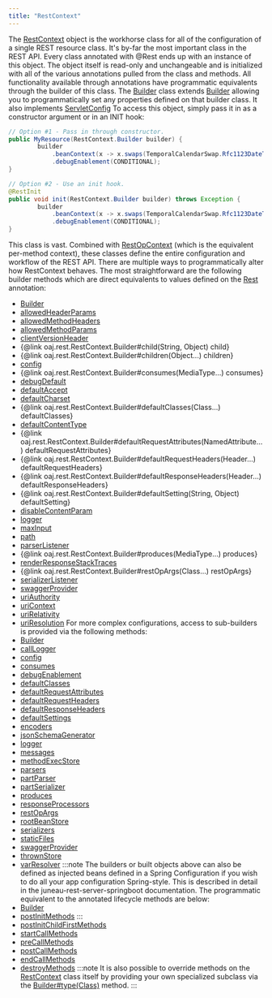 ```yaml
---
title: "RestContext"
---
```


The [RestContext](../apidocs/org/apache/juneau/rest/RestContext.html) object is the workhorse class for all of the configuration
of a single REST resource class.  It's by-far the most important class in the REST API.
Every class annotated with @Rest ends up with an instance of this object.  The object itself is read-only and unchangeable and is
initialized with all of the various annotations pulled from the class and methods.  All functionality available through annotations
have programmatic equivalents through the builder of this class.
The [Builder](../apidocs/org/apache/juneau/rest/RestContext/Builder.html) class extends [Builder](../apidocs/org/apache/juneau/BeanContext/Builder.html)
allowing you to programmatically set any properties defined on that builder class.
It also implements [ServletConfig](../apidocs/jakarta/servlet/ServletConfig.html)
To access this object, simply pass it in as a constructor argument or in an INIT hook:
```java
// Option #1 - Pass in through constructor.
public MyResource(RestContext.Builder builder) {
        builder
            .beanContext(x -> x.swaps(TemporalCalendarSwap.Rfc1123DateTime.class))
            .debugEnablement(CONDITIONAL);
}

// Option #2 - Use an init hook.
@RestInit
public void init(RestContext.Builder builder) throws Exception {
        builder
            .beanContext(x -> x.swaps(TemporalCalendarSwap.Rfc1123DateTime.class))
            .debugEnablement(CONDITIONAL);
}
```
This class is vast.  Combined with [RestOpContext](../apidocs/org/apache/juneau/rest/RestOpContext.html) (which is the equivalent per-method context), these classes
define the entire configuration and workflow of the REST API.
There are multiple ways to programmatically alter how RestContext behaves.  The most straightforward are the following
builder methods which are direct equivalents to values defined on the [Rest](../apidocs/org/apache/juneau/rest/annotation/Rest.html) annotation:
- [Builder](../apidocs/org/apache/juneau/rest/RestContext/Builder.html)
- [allowedHeaderParams](../apidocs/org/apache/juneau/rest/RestContext/Builder.html#allowedHeaderParams(String))
- [allowedMethodHeaders](../apidocs/org/apache/juneau/rest/RestContext/Builder.html#allowedMethodHeaders(String))
- [allowedMethodParams](../apidocs/org/apache/juneau/rest/RestContext/Builder.html#allowedMethodParams(String))
- [clientVersionHeader](../apidocs/org/apache/juneau/rest/RestContext/Builder.html#clientVersionHeader(String))
- \{@link oaj.rest.RestContext.Builder#child(String, Object) child\}
- \{@link oaj.rest.RestContext.Builder#children(Object...) children\}
- [config](../apidocs/org/apache/juneau/rest/RestContext/Builder.html#config(Config))
- \{@link oaj.rest.RestContext.Builder#consumes(MediaType...) consumes\}
- [debugDefault](../apidocs/org/apache/juneau/rest/RestContext/Builder.html#debugDefault(Enablement))
- [defaultAccept](../apidocs/org/apache/juneau/rest/RestContext/Builder.html#defaultAccept(String))
- [defaultCharset](../apidocs/org/apache/juneau/rest/RestContext/Builder.html#defaultCharset(Charset))
- \{@link oaj.rest.RestContext.Builder#defaultClasses(Class...) defaultClasses\}
- [defaultContentType](../apidocs/org/apache/juneau/rest/RestContext/Builder.html#defaultContentType(String))
- \{@link oaj.rest.RestContext.Builder#defaultRequestAttributes(NamedAttribute...) defaultRequestAttributes\}
- \{@link oaj.rest.RestContext.Builder#defaultRequestHeaders(Header...) defaultRequestHeaders\}
- \{@link oaj.rest.RestContext.Builder#defaultResponseHeaders(Header...) defaultResponseHeaders\}
- \{@link oaj.rest.RestContext.Builder#defaultSetting(String, Object) defaultSetting\}
- [disableContentParam](../apidocs/org/apache/juneau/rest/RestContext/Builder.html#disableContentParam(boolean))
- [logger](../apidocs/org/apache/juneau/rest/RestContext/Builder.html#logger(Logger))
- [maxInput](../apidocs/org/apache/juneau/rest/RestContext/Builder.html#maxInput(String))
- [path](../apidocs/org/apache/juneau/rest/RestContext/Builder.html#path(String))
- [parserListener](../apidocs/org/apache/juneau/rest/RestContext/Builder.html#parserListener(Class))
- \{@link oaj.rest.RestContext.Builder#produces(MediaType...) produces\}
- [renderResponseStackTraces](../apidocs/org/apache/juneau/rest/RestContext/Builder.html#renderResponseStackTraces(boolean))
- \{@link oaj.rest.RestContext.Builder#restOpArgs(Class...) restOpArgs\}
- [serializerListener](../apidocs/org/apache/juneau/rest/RestContext/Builder.html#serializerListener(Class))
- [swaggerProvider](../apidocs/org/apache/juneau/rest/RestContext/Builder.html#swaggerProvider(Class))
- [uriAuthority](../apidocs/org/apache/juneau/rest/RestContext/Builder.html#uriAuthority(String))
- [uriContext](../apidocs/org/apache/juneau/rest/RestContext/Builder.html#uriContext(String))
- [uriRelativity](../apidocs/org/apache/juneau/rest/RestContext/Builder.html#uriRelativity(UriRelativity))
- [uriResolution](../apidocs/org/apache/juneau/rest/RestContext/Builder.html#uriResolution(UriResolution))
For more complex configurations, access to sub-builders is provided via the following methods:
- [Builder](../apidocs/org/apache/juneau/rest/RestContext/Builder.html)
- [callLogger](../apidocs/org/apache/juneau/rest/RestContext/Builder.html#callLogger())
- [config](../apidocs/org/apache/juneau/rest/RestContext/Builder.html#config())
- [consumes](../apidocs/org/apache/juneau/rest/RestContext/Builder.html#consumes())
- [debugEnablement](../apidocs/org/apache/juneau/rest/RestContext/Builder.html#debugEnablement())
- [defaultClasses](../apidocs/org/apache/juneau/rest/RestContext/Builder.html#defaultClasses())
- [defaultRequestAttributes](../apidocs/org/apache/juneau/rest/RestContext/Builder.html#defaultRequestAttributes())
- [defaultRequestHeaders](../apidocs/org/apache/juneau/rest/RestContext/Builder.html#defaultRequestHeaders())
- [defaultResponseHeaders](../apidocs/org/apache/juneau/rest/RestContext/Builder.html#defaultResponseHeaders())
- [defaultSettings](../apidocs/org/apache/juneau/rest/RestContext/Builder.html#defaultSettings())
- [encoders](../apidocs/org/apache/juneau/rest/RestContext/Builder.html#encoders())
- [jsonSchemaGenerator](../apidocs/org/apache/juneau/rest/RestContext/Builder.html#jsonSchemaGenerator())
- [logger](../apidocs/org/apache/juneau/rest/RestContext/Builder.html#logger())
- [messages](../apidocs/org/apache/juneau/rest/RestContext/Builder.html#messages())
- [methodExecStore](../apidocs/org/apache/juneau/rest/RestContext/Builder.html#methodExecStore())
- [parsers](../apidocs/org/apache/juneau/rest/RestContext/Builder.html#parsers())
- [partParser](../apidocs/org/apache/juneau/rest/RestContext/Builder.html#partParser())
- [partSerializer](../apidocs/org/apache/juneau/rest/RestContext/Builder.html#partSerializer())
- [produces](../apidocs/org/apache/juneau/rest/RestContext/Builder.html#produces())
- [responseProcessors](../apidocs/org/apache/juneau/rest/RestContext/Builder.html#responseProcessors())
- [restOpArgs](../apidocs/org/apache/juneau/rest/RestContext/Builder.html#restOpArgs())
- [rootBeanStore](../apidocs/org/apache/juneau/rest/RestContext/Builder.html#rootBeanStore())
- [serializers](../apidocs/org/apache/juneau/rest/RestContext/Builder.html#serializers())
- [staticFiles](../apidocs/org/apache/juneau/rest/RestContext/Builder.html#staticFiles())
- [swaggerProvider](../apidocs/org/apache/juneau/rest/RestContext/Builder.html#swaggerProvider())
- [thrownStore](../apidocs/org/apache/juneau/rest/RestContext/Builder.html#thrownStore())
- [varResolver](../apidocs/org/apache/juneau/rest/RestContext/Builder.html#varResolver())
:::note
The builders or built objects above can also be defined as injected beans defined in a Spring Configuration if
you wish to do all your app configuration Spring-style.  This is described in detail in the juneau-rest-server-springboot
documentation.
The programmatic equivalent to the annotated lifecycle methods are below:
- [Builder](../apidocs/org/apache/juneau/rest/RestContext/Builder.html)
- [postInitMethods](../apidocs/org/apache/juneau/rest/RestContext/Builder.html#postInitMethods())
:::
- [postInitChildFirstMethods](../apidocs/org/apache/juneau/rest/RestContext/Builder.html#postInitChildFirstMethods())
- [startCallMethods](../apidocs/org/apache/juneau/rest/RestContext/Builder.html#startCallMethods())
- [preCallMethods](../apidocs/org/apache/juneau/rest/RestContext/Builder.html#preCallMethods())
- [postCallMethods](../apidocs/org/apache/juneau/rest/RestContext/Builder.html#postCallMethods())
- [endCallMethods](../apidocs/org/apache/juneau/rest/RestContext/Builder.html#endCallMethods())
- [destroyMethods](../apidocs/org/apache/juneau/rest/RestContext/Builder.html#destroyMethods())
:::note
It is also possible to override methods on the [RestContext](../apidocs/org/apache/juneau/rest/RestContext.html) class itself by providing your own specialized subclass via the
[Builder#type(Class)](../apidocs/org/apache/juneau/rest/RestContext/Builder.html#type(Class)) method.
:::